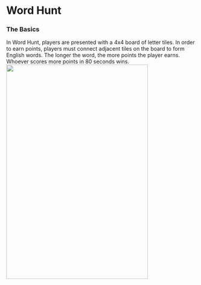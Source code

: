 # Word Hunt  
### The Basics  
In Word Hunt, players are presented with a 4x4 board of letter tiles. In order to earn points, players must connect adjacent tiles on the board to form English words. The longer the word, the more points the player earns. Whoever scores more points in 80 seconds wins.
<img src="https://github.com/k-gerner/Game-Pigeon-Solvers/blob/master/Images/sampleWordHuntBoard.jpeg" width="375" height="569">